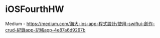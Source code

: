 # iOSFourthHW
Medium - https://medium.com/海大-ios-app-程式設計/使用-swiftui-創作-crud-紀錄app-記帳app-4e87a6d9297b
